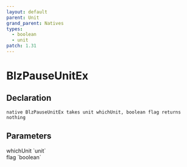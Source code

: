 ```yaml
---
layout: default
parent: Unit
grand_parent: Natives
types:
  - boolean
  - unit
patch: 1.31
---
```


# BlzPauseUnitEx

## Declaration

```
native BlzPauseUnitEx takes unit whichUnit, boolean flag returns nothing
```

## Parameters
<dl>
  <dt>whichUnit `unit`</dt>
  <dd></dd>

  <dt>flag `boolean`</dt>
  <dd></dd>
</dl>